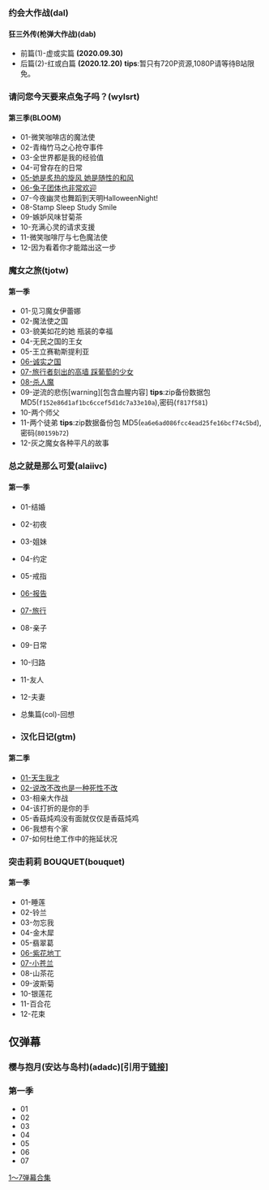 ### 约会大作战(dal)
#### 狂三外传(枪弹大作战)(dab)
- 前篇(1)-虚或实篇 **(2020.09.30)**
- 后篇(2)-红或白篇 **(2020.12.20)**
**tips**:暂只有720P资源,1080P请等待B站限免。

### 请问您今天要来点兔子吗？(wylsrt)
#### 第三季(BLOOM)
- 01-微笑咖啡店的魔法使
- 02-青梅竹马之心抢夺事件
- 03-全世界都是我的经验值
- 04-可曾存在的日常
- [05-她是炙热的旋风 她是随性的和风](https://github.com/xrz-cloud/bili-vd-bak/releases/tag/2020.11.14)
- [06-兔子团体也非常欢迎](https://github.com/xrz-cloud/bili-vd-bak/releases/tag/2020.11.21)
- 07-今夜幽灵也舞蹈到天明HalloweenNight!
- 08-Stamp Sleep Study Smile
- 09-嫉妒风味甘菊茶
- 10-充满心灵的请求支援
- 11-微笑咖啡厅与七色魔法使
- 12-因为看着你才能踏出这一步

### 魔女之旅(tjotw)
#### 第一季
- 01-见习魔女伊蕾娜
- 02-魔法使之国
- 03-貌美如花的她 瓶装的幸福
- 04-无民之国的王女
- 05-王立赛勒斯提利亚
- [06-诚实之国](https://github.com/xrz-cloud/bili-vd-bak/releases/tag/2020.11.13)
- [07-旅行者刻出的高墙 踩葡萄的少女](https://github.com/xrz-cloud/bili-vd-bak/releases/tag/2020.11.20)
- [08-杀人魔](https://github.com/xrz-cloud/bili-vd-bak/releases/tag/2020.11.27)
- 09-逆流的悲伤[warning][包含血腥内容]
**tips**:zip备份数据包MD5(`f152e86d1af1bc6ccef5d1dc7a33e10a`),密码(`f817f581`)
- 10-两个师父
- 11-两个徒弟
**tips**:zip数据备份包
MD5(`ea6e6ad086fcc4ead25fe16bcf74c5bd`),密码(`80159b72`)
- 12-灰之魔女各种平凡的故事

### 总之就是那么可爱(alaiivc)
#### 第一季
- 01-结婚
- 02-初夜
- 03-姐妹
- 04-约定
- 05-戒指
- [06-报告](https://github.com/xrz-cloud/bili-vd-bak/releases/tag/2020.11.14)
- [07-旅行](https://github.com/xrz-cloud/bili-vd-bak/releases/tag/2020.11.21)
- 08-亲子
- 09-日常
- 10-归路
- 11-友人
- 12-夫妻
- 总集篇(col)-回想

- ### 汉化日记(gtm)
#### 第二季
- [01-天生我才](https://github.com/xrz-cloud/bili-vd-bak/releases/tag/2020.11.15)
- [02-说改不改也是一种死性不改](https://github.com/xrz-cloud/bili-vd-bak/releases/tag/2020.11.22)
- 03-相亲大作战
- 04-该打折的是你的手
- 05-香菇炖鸡没有面就仅仅是香菇炖鸡
- 06-我想有个家
- 07-如何杜绝工作中的拖延状况

### 突击莉莉 BOUQUET(bouquet)
#### 第一季
- 01-睡莲
- 02-铃兰
- 03-勿忘我
- 04-金木犀
- 05-翡翠葛
- [06-紫花地丁](https://github.com/xrz-cloud/bili-vd-bak/releases/tag/2020.11.13)
- [07-小苍兰](https://github.com/xrz-cloud/bili-vd-bak/releases/tag/2020.11.27)
- 08-山茶花
- 09-波斯菊
- 10-银莲花
- 11-百合花
- 12-花束

## 仅弹幕
### 樱与抱月(安达与岛村)(adadc)**[引用于[链接](https://space.bilibili.com/46036376?share_medium=android&share_source=copy_link&bbid=XYD0A26D02BECE7E70C5C07BE6CA24021250A&ts=1609485303207)]**
### 第一季
- 01
- 02
- 03
- 04
- 05
- 06
- 07

[1～7弹幕合集](https://github.com/xrz-cloud/bili-vd-bak/files/5759835/default.zip)